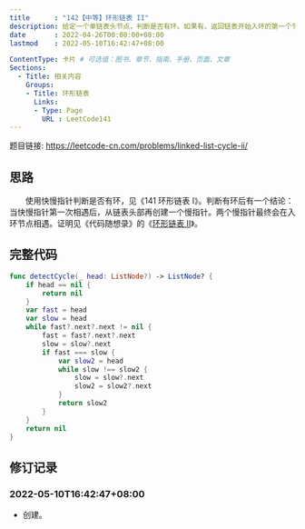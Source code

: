 ```yaml
---
title      : "142【中等】环形链表 II"
description: 给定一个单链表头节点，判断是否有环。如果有，返回链表开始入环的第一个节点。
date       : 2022-04-26T00:00:00+08:00
lastmod    : 2022-05-10T16:42:47+08:00

ContentType: 卡片 # 可选值：图书、章节、指南、手册、页面、文章
Sections:
  - Title: 相关内容
    Groups:
    - Title: 环形链表
      Links:
      - Type: Page
        URL : LeetCode141
---
```


题目链接: https://leetcode-cn.com/problems/linked-list-cycle-ii/

## 思路
　　使用快慢指针判断是否有环，见《141 环形链表 I》。判断有环后有一个结论：当快慢指针第一次相遇后，从链表头部再创建一个慢指针。两个慢指针最终会在入环节点相遇。证明见《代码随想录》的《[环形链表 II](https://www.programmercarl.com/0142.环形链表II.html)》。

## 完整代码
```swift
func detectCycle(_ head: ListNode?) -> ListNode? {
    if head == nil {
        return nil
    }
    var fast = head
    var slow = head
    while fast?.next?.next != nil {
        fast = fast?.next?.next
        slow = slow?.next
        if fast === slow {
            var slow2 = head
            while slow !== slow2 {
                slow = slow?.next
                slow2 = slow2?.next
            }
            return slow2
        }
    }
    return nil
}
```

## 修订记录
### 2022-05-10T16:42:47+08:00
* 创建。
